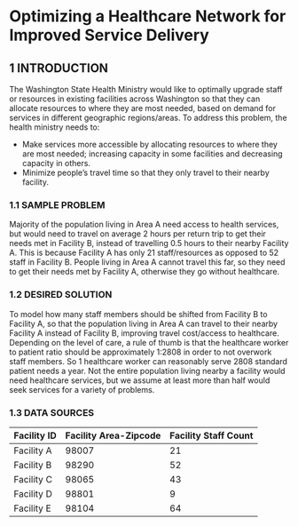 # Optimizing a Healthcare Network for Improved Service Delivery

## 1 INTRODUCTION
The Washington State Health Ministry would like to optimally upgrade staff or resources in existing
facilities across Washington so that they can allocate resources to where they are most needed, based
on demand for services in different geographic regions/areas.
To address this problem, the health ministry needs to:<br>
* Make services more accessible by allocating resources to where they are most needed;
increasing capacity in some facilities and decreasing capacity in others.<br>
* Minimize people’s travel time so that they only travel to their nearby facility. <br>

### 1.1 SAMPLE PROBLEM
Majority of the population living in Area A need access to health services, but would need to travel on
average 2 hours per return trip to get their needs met in Facility B, instead of travelling 0.5 hours to their
nearby Facility A. This is because Facility A has only 21 staff/resources as opposed to 52 staff in Facility
B. People living in Area A cannot travel this far, so they need to get their needs met by Facility A,
otherwise they go without healthcare.

### 1.2 DESIRED SOLUTION 
To model how many staff members should be shifted from Facility B to Facility A, so that the population
living in Area A can travel to their nearby Facility A instead of Facility B, improving travel cost/access to
healthcare.
Depending on the level of care, a rule of thumb is that the healthcare worker to patient ratio should be
approximately 1:2808 in order to not overwork staff members. So 1 healthcare worker can reasonably
serve 2808 standard patient needs a year. Not the entire population living nearby a facility would need
healthcare services, but we assume at least more than half would seek services for a variety of
problems. 

### 1.3 DATA SOURCES 

Facility ID | Facility Area-Zipcode | Facility Staff Count
----------  | --------------------- | --------------------
Facility A | 98007 | 21
Facility B | 98290 | 52
Facility C | 98065 | 43
Facility D | 98801 | 9
Facility E | 98104 | 64
